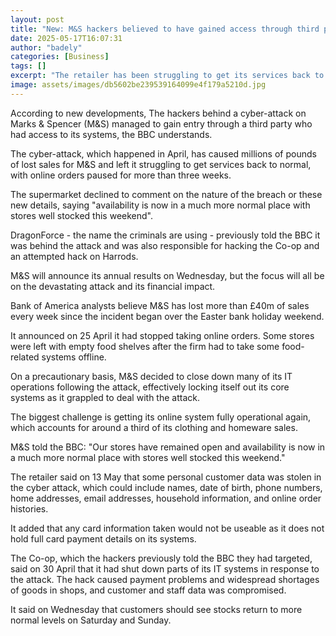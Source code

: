 ```yaml
---
layout: post
title: "New: M&S hackers believed to have gained access through third party"
date: 2025-05-17T16:07:31
author: "badely"
categories: [Business]
tags: []
excerpt: "The retailer has been struggling to get its services back to normal after a cyber-attack in April."
image: assets/images/db5602be239539164099e4f179a5210d.jpg
---
```


According to new developments, The hackers behind a cyber-attack on Marks & Spencer (M&S) managed to gain entry through a third party who had access to its systems, the BBC understands.

The cyber-attack, which happened in April, has caused millions of pounds of lost sales for M&S and left it struggling to get services back to normal, with online orders paused for more than three weeks.

The supermarket declined to comment on the nature of the breach or these new details, saying "availability is now in a much more normal place with stores well stocked this weekend".

DragonForce - the name the criminals are using - previously told the BBC it was behind the attack and was also responsible for hacking the Co-op and an attempted hack on Harrods.

M&S will announce its annual results on Wednesday, but the focus will all be on the devastating attack and its financial impact.

Bank of America analysts believe M&S has lost more than £40m of sales every week since the incident began over the Easter bank holiday weekend.

It announced on 25 April it had stopped taking online orders. Some stores were left with empty food shelves after the firm had to take some food-related systems offline.

On a precautionary basis, M&S decided to close down many of its IT operations following the attack, effectively locking itself out its core systems as it grappled to deal with the attack.

The biggest challenge is getting its online system fully operational again, which accounts for around a third of its clothing and homeware sales.

M&S told the BBC: "Our stores have remained open and availability is now in a much more normal place with stores well stocked this weekend."

The retailer said on 13 May that some personal customer data was stolen in the cyber attack, which could include names, date of birth, phone numbers, home addresses, email addresses, household information, and online order histories.

It added that any card information taken would not be useable as it does not hold full card payment details on its systems.

The Co-op, which the hackers previously told the BBC they had targeted, said on 30 April that it had shut down parts of its IT systems in response to the attack. The hack caused payment problems and widespread shortages of goods in shops, and customer and staff data was compromised.

It said on Wednesday that customers should see stocks return to more normal levels on Saturday and Sunday.


